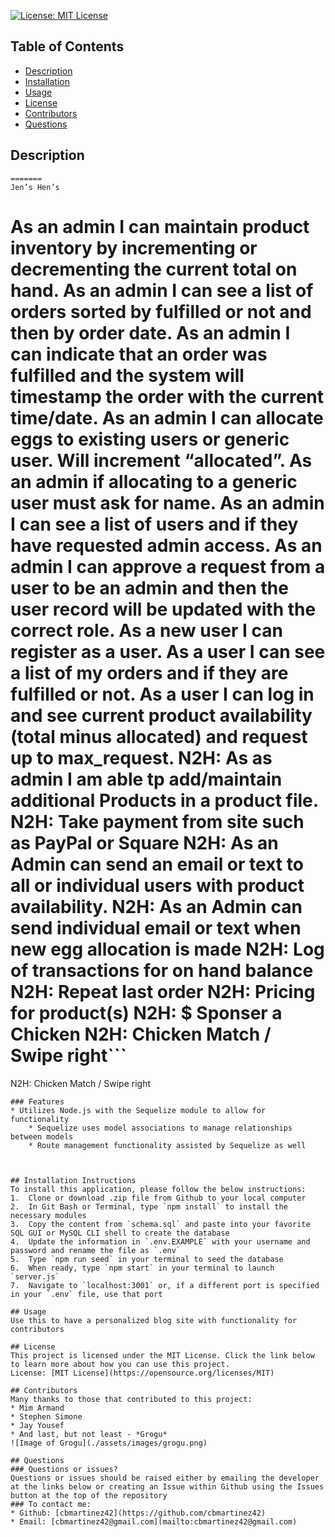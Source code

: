 
[![License: MIT License](https://img.shields.io/badge/License-MIT-yellow.svg)](https://opensource.org/licenses/MIT)
## Table of Contents
- [Description](#description)
- [Installation](#installation)
- [Usage](#usage)
- [License](#license)
- [Contributors](#contributors)
- [Questions](#questions)

## Description
```As an admin I can maintain product inventory by incrementing or decrementing the current total on hand.
=======
Jen’s Hen’s

```
As an admin I can maintain product inventory by incrementing or decrementing the current total on hand.
As an admin I can see a list of orders sorted by fulfilled or not and then by order date.
As an admin I can indicate that an order was fulfilled and the system will timestamp the order with the current time/date.
As an admin I can allocate eggs to existing users or generic user. Will increment “allocated”.
As an admin if allocating to a generic user must ask for name.
As an admin I can see a list of users and if they have requested admin access.
As an admin I can approve a request from a user to be an admin and then the user record will be updated with the correct role.
As a new user I can register as a user.
As a user I can see a list of my orders and if they are fulfilled or not.
As a user I can log in and see current product availability (total minus allocated) and request up to max_request.
N2H: As as admin I am able tp add/maintain additional Products in a product file.
N2H: Take payment from site such as PayPal or Square
N2H: As an Admin can send an email or text to all or individual users with product availability.
N2H: As an Admin can send individual email or text when new egg allocation is made
N2H: Log of transactions for on hand balance
N2H: Repeat last order
N2H: Pricing for product(s)
N2H: $ Sponser a Chicken
N2H: Chicken Match / Swipe right```
=======
N2H: Chicken Match / Swipe right
```
### Features
* Utilizes Node.js with the Sequelize module to allow for functionality 
    * Sequelize uses model associations to manage relationships between models
    * Route management functionality assisted by Sequelize as well



## Installation Instructions
To install this application, please follow the below instructions:  
1.  Clone or download .zip file from Github to your local computer
2.  In Git Bash or Terminal, type `npm install` to install the necessary modules
3.  Copy the content from `schema.sql` and paste into your favorite SQL GUI or MySQL CLI shell to create the database
4.  Update the information in `.env.EXAMPLE` with your username and password and rename the file as `.env`
5.  Type `npm run seed` in your terminal to seed the database
6.  When ready, type `npm start` in your terminal to launch `server.js`
7.  Navigate to `localhost:3001` or, if a different port is specified in your `.env` file, use that port

## Usage
Use this to have a personalized blog site with functionality for contributors

## License 
This project is licensed under the MIT License. Click the link below to learn more about how you can use this project.  
License: [MIT License](https://opensource.org/licenses/MIT)

## Contributors
Many thanks to those that contributed to this project:
* Mim Armand
* Stephen Simone
* Jay Yousef
* And last, but not least - *Grogu*  
![Image of Grogu](./assets/images/grogu.png)

## Questions
### Questions or issues?  
Questions or issues should be raised either by emailing the developer at the links below or creating an Issue within Github using the Issues button at the top of the repository
### To contact me:
* Github: [cbmartinez42](https://github.com/cbmartinez42)  
* Email: [cbmartinez42@gmail.com](mailto:cbmartinez42@gmail.com)
